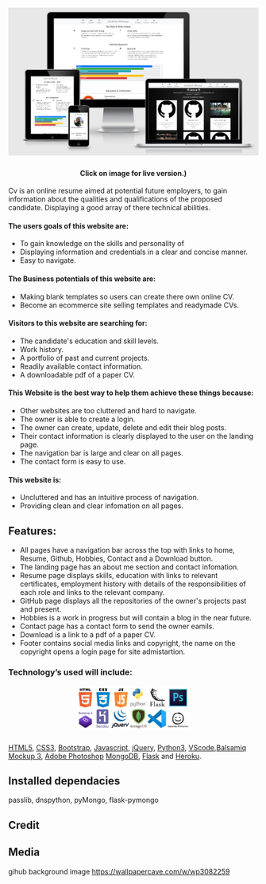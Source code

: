 <h1 align="center">
   <a href="https://jonwheway-cv.herokuapp.com/" target="_blank"><img src="static/images/repoimage.png" alt="logo image"/></a>
 </h1>
 
<div align="center">
    
#### Click on image for live version.)
</div>

Cv is an online resume aimed at potential future employers, to gain information about the qualities and qualifications of the proposed candidate.
Displaying a good array of there technical abilities. 


#### The users goals of this website are:
* To gain knowledge on the skills and personality of 
* Displaying information and credentials in a clear and concise manner.
* Easy to navigate. 


#### The Business potentials of this website are:
* Making blank templates so users can create there own online CV.
* Become an ecommerce site selling templates and readymade CVs.


#### Visitors to this website are searching for:
* The candidate's education and skill levels.
* Work history.
* A portfolio of past and current projects.
* Readily available contact information.
* A downloadable pdf of a paper CV.


#### This Website is the best way to help them achieve these things because:
* Other websites are too cluttered and hard to navigate.
* The owner is able to create a login.
* The owner can create, update, delete and edit their blog posts.
* Their contact information is clearly displayed to the user on the landing page. 
* The navigation bar is large and clear on all pages.
* The contact form is easy to use.


#### This website is:
* Uncluttered and has an intuitive process of navigation.
* Providing clean and clear infomation on all pages.


## Features:
* All pages have a navigation bar across the top with links to home, Resume, Github, Hobbies, Contact and a Download button.
* The landing page has an about me section and contact infomation.
* Resume page displays skills, education with links to relevant certificates, employment history with details of the responsibilities of each role and links to the relevant company.
* GitHub page displays all the repositories of the owner's projects past and present.
* Hobbies is a work in progress but will contain a blog in the near future.
* Contact page has a contact form to send the owner eamils.
* Download is a link to a pdf of a paper CV.
* Footer contains social media links and copyright, the name on the copyright opens a login page for site admistartion.


### Technology’s used will include:
<h5 align="center">
   <img width="45%" height:auto;" src="static/images/logos.jpg" alt="logo image"/>
 </h5>
 
[HTML5](https://en.wikipedia.org/wiki/HTML5), [CSS3](https://en.wikipedia.org/wiki/Cascading_Style_Sheets), [Bootstrap](https://getbootstrap.com/), [Javascript](https://en.wikipedia.org/wiki/JavaScript), [jQuery](https://jquery.com/), [Python3](https://www.python.org/),  [VScode](https://code.visualstudio.com/),[Balsamiq Mockup 3](https://balsamiq.com/wireframes/desktop/), [Adobe Photoshop](https://www.adobe.com/uk/products/photoshop.html?gclid=EAIaIQobChMIzNru2Myo6AIVF-DtCh28Fgn0EAAYASAAEgKkdvD_BwE&sdid=88X75SKR&mv=search&ef_id=EAIaIQobChMIzNru2Myo6AIVF-DtCh28Fgn0EAAYASAAEgKkdvD_BwE:G:s&s_kwcid=AL!3085!3!394411736356!e!!g!!photoshop)
[MongoDB](https://www.mongodb.com/), [Flask](https://flask.palletsprojects.com/en/1.1.x/) and [Heroku](https://www.heroku.com/).


## Installed dependacies
passlib, 
dnspython,
pyMongo,
flask-pymongo


## Credit


## Media

gihub background image
https://wallpapercave.com/w/wp3082259
